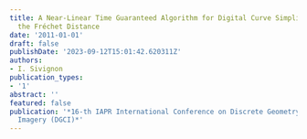 ```yaml
---
title: A Near-Linear Time Guaranteed Algorithm for Digital Curve Simplification under
  the Fréchet Distance
date: '2011-01-01'
draft: false
publishDate: '2023-09-12T15:01:42.620311Z'
authors:
- I. Sivignon
publication_types:
- '1'
abstract: ''
featured: false
publication: '*16-th IAPR International Conference on Discrete Geometry for Computer
  Imagery (DGCI)*'
---
```


